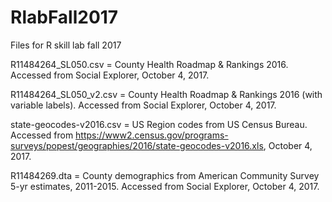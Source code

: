 # RlabFall2017
Files for R skill lab fall 2017

R11484264_SL050.csv = County Health Roadmap & Rankings 2016. Accessed from Social Explorer, October 4, 2017.

R11484264_SL050_v2.csv = County Health Roadmap & Rankings 2016 (with variable labels). Accessed from Social Explorer, October 4, 2017.

state-geocodes-v2016.csv = US Region codes from US Census Bureau. Accessed from https://www2.census.gov/programs-surveys/popest/geographies/2016/state-geocodes-v2016.xls, October 4, 2017.

R11484269.dta = County demographics from American Community Survey 5-yr estimates, 2011-2015. Accessed from Social Explorer, October 4, 2017.

